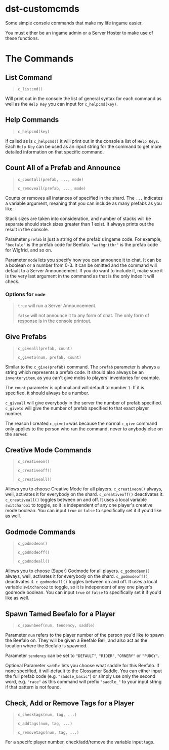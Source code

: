 # dst-customcmds
Some simple console commands that make my life ingame easier.

You must either be an ingame admin or a Server Hoster to make use of these functions.

# The Commands

## List Command

> `c_listcmd()`

Will print out in the console the list of general syntax for each command as well as the `Help Key` you can input for `c_helpcmd(key)`.

## Help Commands

> `c_helpcmd(key)`

If called as is `c_helpcmd()` it will print out in the console a list of `Help Keys`. Each `Help Key` can be used as an input string for the command to get more detailed information on that specific command. 

## Count All of a Prefab and Announce

> `c_countall(prefab, ..., mode)`
> 
> `c_removeall(prefab, ..., mode)`

Counts or removes all instances of specified in the shard. The `...` indicates a variable argument, meaning that you can include as many prefabs as you like. 

Stack sizes are taken into consideration, and number of stacks will be separate should stack sizes greater than 1 exist. It always prints out the result in the console.

Parameter `prefab` is just a string of the prefab's ingame code. For example, `"beefalo"` is the prefab code for Beefalo. `"wathgrithr"` is the prefab code for Wigfrid, and so on.

Parameter `mode` lets you specify how you can announce it to chat. It can be a boolean or a number from 0-3. It can be omitted and the command will default to a Server Announcement. If you do want to include it, make sure it is the very last argument in the command as that is the only index it will check.

### Options for `mode`

> `true` will run a Server Announcement.
> 
> `false` will not announce it to any form of chat. The only form of response is in the console printout.

## Give Prefabs

> `c_giveall(prefab, count)`
> 
> `c_giveto(num, prefab, count)`

Similar to the `c_give(prefab)` command. The `prefab` parameter is always a string which represents a prefab code. It should also always be an `inventoryitem`, as you can't give mobs to players' inventories for example.

The `count` parameter is optional and will default to number `1`. If it is specified, it should always be a number.

`c_giveall` will give everybody in the server the number of prefab specified. 
`c_giveto` will give the number of prefab specified to that exact player number. 

The reason I created `c_giveto` was because the normal `c_give` command only applies to the person who ran the command, never to anybody else on the server.

## Creative Mode Commands

> `c_creativeon()`
> 
> `c_creativeoff()`
> 
> `c_creativeall()`

Allows you to choose Creative Mode for all players. 
`c_creativeon()` always, well, activates it for everybody on the shard. 
`c_creativeoff()` deactivates it.
`c_creativeall()` toggles between on and off. It uses a local variable `switcharoo1` to toggle, so it is independent of any one player's creative mode boolean. You can input `true` or `false` to specifically set it if you'd like as well.

## Godmode Commands

> `c_godmodeon()`
> 
> `c_godmodeoff()`
> 
> `c_godmodeall()`

Allows you to choose (Super) Godmode for all players. 
`c_godmodeon()` always, well, activates it for everybody on the shard. 
`c_godmodeoff()` deactivates it.
`c_godmodeall()` toggles between on and off. It uses a local variable `switcharoo2` to toggle, so it is independent of any one player's godmode boolean. You can input `true` or `false` to specifically set it if you'd like as well.

## Spawn Tamed Beefalo for a Player

> `c_spawnbeef(num, tendency, saddle)`


Parameter `num` refers to the player number of the person you'd like to spawn the Beefalo on. They will be given a Beefalo Bell, and also act as the location where the Beefalo is spawned.

Parameter `tendency` can be set to `"DEFAULT"`, `"RIDER"`, `"ORNERY"` or `"PUDGY"`. 

Optional Parameter `saddle` lets you choose what saddle for this Beefalo. If none specified, it will default to the Glossamer Saddle. You can either input the full prefab code (e.g. `"saddle_basic"`) or simply use only the second word, e.g. `"race"` as this command will prefix `"saddle_"` to your input string if that pattern is not found.

## Check, Add or Remove Tags for a Player

> `c_checktags(num, tag, ...)`
> 
> `c_addtags(num, tag, ...)`
> 
> `c_removetags(num, tag, ...)`

For a specifc player number, check/add/remove the variable input tags.
